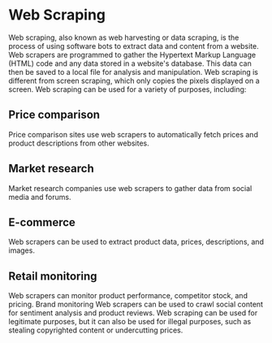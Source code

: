 # Web Scraping

Web scraping, also known as web harvesting or data scraping, is the process of using software bots to extract data and content from a website. Web scrapers are programmed to gather the Hypertext Markup Language (HTML) code and any data stored in a website's database. This data can then be saved to a local file for analysis and manipulation. 
Web scraping is different from screen scraping, which only copies the pixels displayed on a screen. Web scraping can be used for a variety of purposes, including: 
## Price comparison
Price comparison sites use web scrapers to automatically fetch prices and product descriptions from other websites. 
## Market research
Market research companies use web scrapers to gather data from social media and forums. 
## E-commerce
Web scrapers can be used to extract product data, prices, descriptions, and images. 
## Retail monitoring
Web scrapers can monitor product performance, competitor stock, and pricing. 
Brand monitoring
Web scrapers can be used to crawl social content for sentiment analysis and product reviews. 
Web scraping can be used for legitimate purposes, but it can also be used for illegal purposes, such as stealing copyrighted content or undercutting prices. 